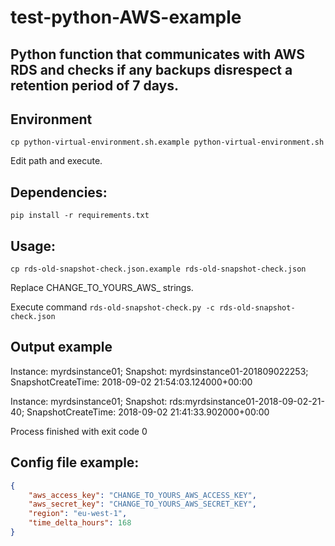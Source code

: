 # test-python-AWS-example

## Python function that communicates with AWS RDS and checks if any backups disrespect a retention period of 7 days.

## Environment

```cp python-virtual-environment.sh.example python-virtual-environment.sh```

Edit path and execute.

## Dependencies:

```pip install -r requirements.txt```

## Usage:

```cp rds-old-snapshot-check.json.example rds-old-snapshot-check.json```

Replace CHANGE_TO_YOURS_AWS_ strings.

Execute command
```rds-old-snapshot-check.py -c rds-old-snapshot-check.json```

## Output example

Instance: myrdsinstance01; Snapshot: myrdsinstance01-201809022253; SnapshotCreateTime: 2018-09-02 21:54:03.124000+00:00

Instance: myrdsinstance01; Snapshot: rds:myrdsinstance01-2018-09-02-21-40; SnapshotCreateTime: 2018-09-02 21:41:33.902000+00:00

Process finished with exit code 0

## Config file example:
```json
{
    "aws_access_key": "CHANGE_TO_YOURS_AWS_ACCESS_KEY",
    "aws_secret_key": "CHANGE_TO_YOURS_AWS_SECRET_KEY",
    "region": "eu-west-1",
    "time_delta_hours": 168
}
```
